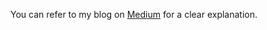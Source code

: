 You can refer to my blog on [Medium](https://medium.com/ai-in-plain-english/creating-a-simple-agent-with-groq-2538e5c30da8) for a clear explanation.
